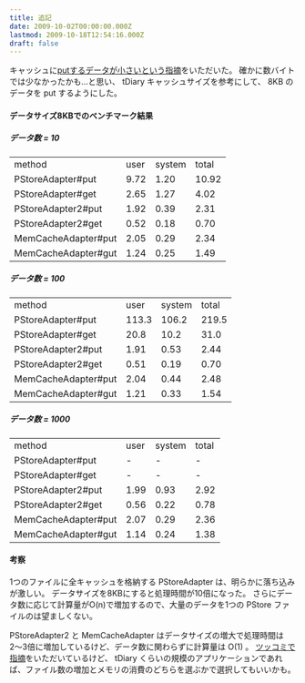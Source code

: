 ```yaml
---
title: 追記
date: 2009-10-02T00:00:00.000Z
lastmod: 2009-10-18T12:54:16.000Z
draft: false
---
```


キャッシュに[putするデータが小さいという指摘](http://twitter.com/wtnabe/status/4540823178)をいただいた。 確かに数バイトでは少なかったかも…と思い、 tDiary キャッシュサイズを参考にして、 8KB のデータを put するようにした。

#### データサイズ8KBでのベンチマーク結果

##### データ数 = 10

|                     |      |        |       |
| ------------------- | ---- | ------ | ----- |
| method              | user | system | total |
| PStoreAdapter#put   | 9.72 | 1.20   | 10.92 |
| PStoreAdapter#get   | 2.65 | 1.27   | 4.02  |
| PStoreAdapter2#put  | 1.92 | 0.39   | 2.31  |
| PStoreAdapter2#get  | 0.52 | 0.18   | 0.70  |
| MemCacheAdapter#put | 2.05 | 0.29   | 2.34  |
| MemCacheAdapter#gut | 1.24 | 0.25   | 1.49  |

##### データ数 = 100

|                     |       |        |       |
| ------------------- | ----- | ------ | ----- |
| method              | user  | system | total |
| PStoreAdapter#put   | 113.3 | 106.2  | 219.5 |
| PStoreAdapter#get   | 20.8  | 10.2   | 31.0  |
| PStoreAdapter2#put  | 1.91  | 0.53   | 2.44  |
| PStoreAdapter2#get  | 0.51  | 0.19   | 0.70  |
| MemCacheAdapter#put | 2.04  | 0.44   | 2.48  |
| MemCacheAdapter#gut | 1.21  | 0.33   | 1.54  |

##### データ数 = 1000

|                     |      |        |       |
| ------------------- | ---- | ------ | ----- |
| method              | user | system | total |
| PStoreAdapter#put   | -    | -      | -     |
| PStoreAdapter#get   | -    | -      | -     |
| PStoreAdapter2#put  | 1.99 | 0.93   | 2.92  |
| PStoreAdapter2#get  | 0.56 | 0.22   | 0.78  |
| MemCacheAdapter#put | 2.07 | 0.29   | 2.36  |
| MemCacheAdapter#gut | 1.14 | 0.24   | 1.38  |

#### 考察

1つのファイルに全キャッシュを格納する PStoreAdapter は、明らかに落ち込みが激しい。 データサイズを8KBにすると処理時間が10倍になった。 さらにデータ数に応じて計算量がO(n)で増加するので、大量のデータを1つの PStore ファイルのは望ましくない。

PStoreAdapter2 と MemCacheAdapter はデータサイズの増大で処理時間は2〜3倍に増加しているけど、データ数に関わらずに計算量は O(1) 。 [ツッコミで指摘](https://www.machu.jp/diary/20091002.html#c01 "\[トオルスガルモノノ] PStore は、読みこむたびに全部のデータをよみこんでオブジェクトにするので、キー数が増えるとスケールしないです。..")をいただいているけど、 tDiary くらいの規模のアプリケーションであれば、ファイル数の増加とメモリの消費のどちらを選ぶかで選択してもいいかも。
